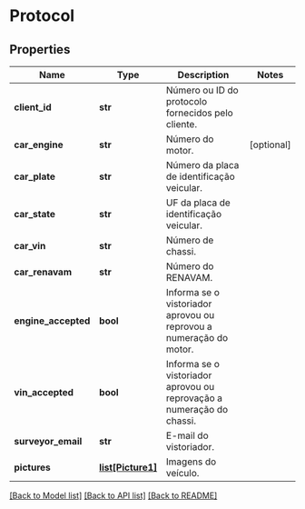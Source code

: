 # Protocol

## Properties
Name | Type | Description | Notes
------------ | ------------- | ------------- | -------------
**client_id** | **str** | Número ou ID do protocolo fornecidos pelo cliente. | 
**car_engine** | **str** | Número do motor. | [optional] 
**car_plate** | **str** | Número da placa de identificação veicular. | 
**car_state** | **str** | UF da placa de identificação veicular. | 
**car_vin** | **str** | Número de chassi. | 
**car_renavam** | **str** | Número do RENAVAM. | 
**engine_accepted** | **bool** | Informa se o vistoriador aprovou ou reprovou a numeração do motor. | 
**vin_accepted** | **bool** | Informa se o vistoriador aprovou ou reprovação a numeração do chassi. | 
**surveyor_email** | **str** | E-mail do vistoriador. | 
**pictures** | [**list[Picture1]**](Picture1.md) | Imagens do veículo. | 

[[Back to Model list]](../README.md#documentation-for-models) [[Back to API list]](../README.md#documentation-for-api-endpoints) [[Back to README]](../README.md)

